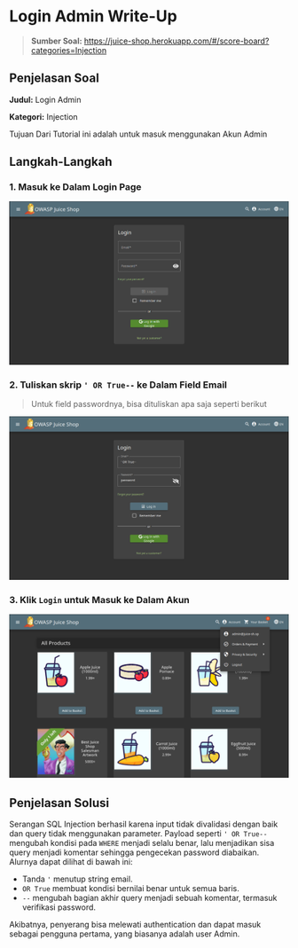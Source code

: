 # **Login Admin Write-Up**
> **Sumber Soal:** https://juice-shop.herokuapp.com/#/score-board?categories=Injection
## Penjelasan Soal

**Judul:** Login Admin

**Kategori:** Injection

Tujuan Dari Tutorial ini adalah untuk masuk menggunakan Akun Admin

## **Langkah-Langkah**

### 1. Masuk ke Dalam Login Page
![Login Page](./Assets/Login-Page/Step_1.png)

### 2. Tuliskan skrip `' OR True--` ke Dalam Field Email
> Untuk field passwordnya, bisa dituliskan apa saja seperti berikut

![alt text](./Assets/Login-Page/Step_2.png) 

### 3. Klik `Login` untuk Masuk ke Dalam Akun
![alt text](./Assets/Login-Page/Step_3.png)

## Penjelasan Solusi

Serangan SQL Injection berhasil karena input tidak divalidasi dengan baik dan query tidak menggunakan parameter. Payload seperti `' OR True--` mengubah kondisi pada `WHERE` menjadi selalu benar, lalu menjadikan sisa query menjadi komentar sehingga pengecekan password diabaikan. Alurnya dapat dilihat di bawah ini:

- Tanda `'` menutup string email.
- `OR True` membuat kondisi bernilai benar untuk semua baris.
- `--` mengubah bagian akhir query menjadi sebuah komentar, termasuk verifikasi password.

Akibatnya, penyerang bisa melewati authentication dan dapat masuk sebagai pengguna pertama, yang biasanya adalah user Admin.
